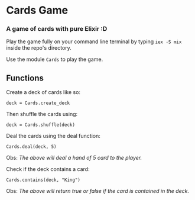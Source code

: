 # Cards Game
### A game of cards with pure Elixir :D
Play the game fully on your command line terminal by typing `iex -S mix` inside the repo's directory.

Use the module `Cards` to play the game.

## Functions

Create a deck of cards like so:
```
deck = Cards.create_deck
```

Then shuffle the cards using:
```
deck = Cards.shuffle(deck)
```

Deal the cards using the deal function:
```
Cards.deal(deck, 5)
```
 Obs: *The above will deal a hand of 5 card to the player.*
 
 Check if the deck contains a card:
 ```
Cards.contains(deck, "King")
```
Obs: *The above will return true or false if the card is contained in the deck.*
